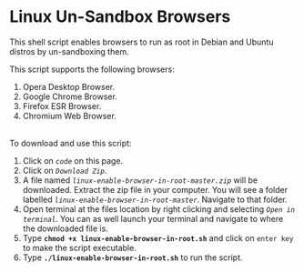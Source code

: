 # Linux Un-Sandbox Browsers
This shell script enables browsers to run as root in Debian and Ubuntu distros by un-sandboxing them.

This script supports the following browsers:
  1. Opera Desktop Browser.
  2. Google Chrome Browser.
  3. Firefox ESR Browser.
  4. Chromium Web Browser.

\
To download and use this script:
  1. Click on *`code`* on this page.
  2. Click on *`Download Zip`*.
  3. A file named *`linux-enable-browser-in-root-master.zip`* will be downloaded. Extract the zip file in your computer. You will see a folder labelled *`linux-enable-browser-in-root-master`*. Navigate to that folder.
  4. Open terminal at the files location by right clicking and selecting *`Open in terminal`*. You can as well launch your terminal and navigate to where the downloaded file is.
  5. Type **`chmod +x linux-enable-browser-in-root.sh`** and click on `enter key` to make the script executable.
  6. Type **`./linux-enable-browser-in-root.sh`** to run the script.
